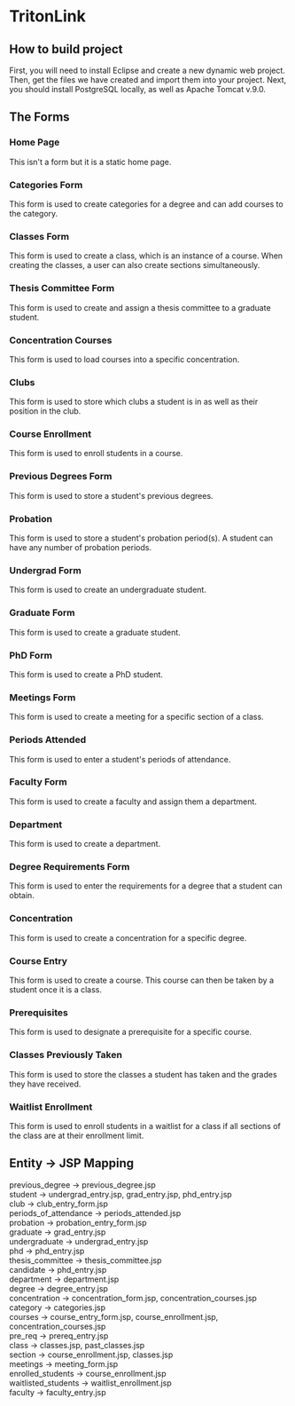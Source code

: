 # TritonLink

## How to build project

First, you will need to install Eclipse and create a new dynamic web project. Then, get the files we have created and import them into your project. Next, you should install PostgreSQL locally, as well as Apache Tomcat v.9.0. 

## The Forms

### Home Page

This isn't a form but it is a static home page.

### Categories Form

This form is used to create categories for a degree and can add courses to the category.

### Classes Form

This form is used to create a class, which is an instance of a course. When creating the classes, a user can also create sections simultaneously.


### Thesis Committee Form

This form is used to create and assign a thesis committee to a graduate student. 

### Concentration Courses

This form is used to load courses into a specific concentration.

### Clubs

This form is used to store which clubs a student is in as well as their position in the club.

### Course Enrollment

This form is used to enroll students in a course. 

### Previous Degrees Form

This form is used to store a student's previous degrees. 

### Probation

This form is used to store a student's probation period(s). A student can have any number of probation periods.

### Undergrad Form 

This form is used to create an undergraduate student.

### Graduate Form

This form is used to create a graduate student.

### PhD Form

This form is used to create a PhD student.

### Meetings Form

This form is used to create a meeting for a specific section of a class.

### Periods Attended 

This form is used to enter a student's periods of attendance.

### Faculty Form

This form is used to create a faculty and assign them a department.

### Department

This form is used to create a department.

### Degree Requirements Form

This form is used to enter the requirements for a degree that a student can obtain.

### Concentration

This form is used to create a concentration for a specific degree.

### Course Entry

This form is used to create a course. This course can then be taken by a student once it is a class.

### Prerequisites

This form is used to designate a prerequisite for a specific course.

### Classes Previously Taken

This form is used to store the classes a student has taken and the grades they have received.

### Waitlist Enrollment

This form is used to enroll students in a waitlist for a class if all sections of the class are at their enrollment limit.

## Entity &#8594; JSP Mapping
previous_degree &#8594; previous_degree.jsp\
student &#8594; undergrad_entry.jsp, grad_entry.jsp, phd_entry.jsp\
club &#8594; club_entry_form.jsp\
periods_of_attendance &#8594; periods_attended.jsp\
probation &#8594; probation_entry_form.jsp\
graduate &#8594; grad_entry.jsp\
undergraduate &#8594; undergrad_entry.jsp\
phd &#8594; phd_entry.jsp\
thesis_committee &#8594; thesis_committee.jsp\
candidate &#8594; phd_entry.jsp\
department &#8594; department.jsp\
degree &#8594; degree_entry.jsp\
concentration &#8594; concentration_form.jsp, concentration_courses.jsp\
category &#8594; categories.jsp\
courses &#8594; course_entry_form.jsp, course_enrollment.jsp, concentration_courses.jsp\
pre_req &#8594; prereq_entry.jsp\
class &#8594; classes.jsp, past_classes.jsp\
section &#8594; course_enrollment.jsp, classes.jsp\
meetings &#8594; meeting_form.jsp\
enrolled_students &#8594; course_enrollment.jsp\
waitlisted_students &#8594; waitlist_enrollment.jsp\
faculty &#8594; faculty_entry.jsp